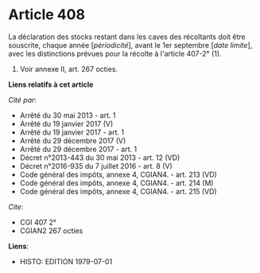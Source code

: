 # Article 408

La déclaration des stocks restant dans les caves des récoltants doit être souscrite, chaque année [*périodicité*], avant le
1er septembre [*date limite*], avec les distinctions prévues pour la récolte à l'article 407-2° (1).

1)  Voir annexe II, art. 267 octies.

**Liens relatifs à cet article**

_Cité par_:

  - Arrêté du 30 mai 2013 - art. 1
  - Arrêté du 19 janvier 2017 (V)
  - Arrêté du 19 janvier 2017 - art. 1
  - Arrêté du 29 décembre 2017 (V)
  - Arrêté du 29 décembre 2017 - art. 1
  - Décret n°2013-443 du 30 mai 2013 - art. 12 (VD)
  - Décret n°2016-935 du 7 juillet 2016 - art. 8 (V)
  - Code général des impôts, annexe 4, CGIAN4. - art. 213 (VD)
  - Code général des impôts, annexe 4, CGIAN4. - art. 214 (M)
  - Code général des impôts, annexe 4, CGIAN4. - art. 215 (VD)

_Cite_:

  - CGI 407 2°
  - CGIAN2 267 octies

**Liens**:

  - HISTO: EDITION 1979-07-01
